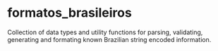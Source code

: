 # formatos_brasileiros

Collection of data types and utility functions for parsing, validating,
generating and formating known Brazilian string encoded information.
